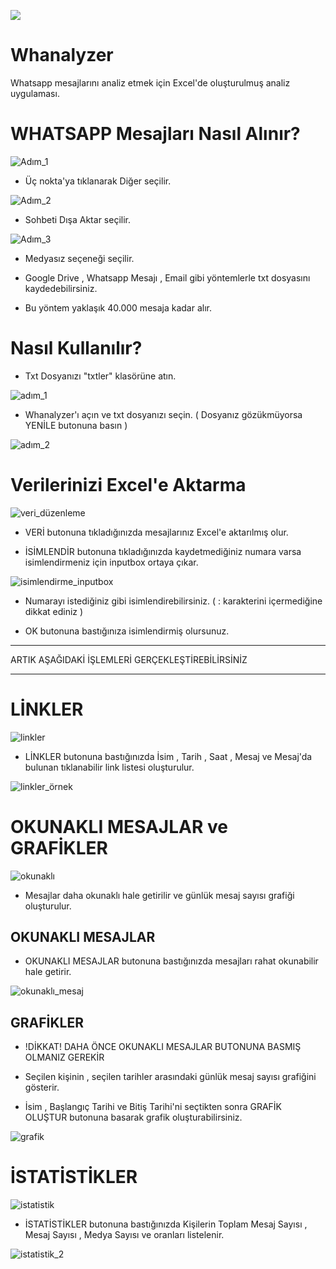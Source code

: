 [![](https://img.shields.io/badge/Go_to_This_Language:-English-blue.svg)](https://github.com/tashteg0/Whanalyzer/blob/main/README.english.md)

# Whanalyzer
Whatsapp mesajlarını analiz etmek için Excel'de oluşturulmuş analiz uygulaması.

# WHATSAPP Mesajları Nasıl Alınır?

![Adım_1](https://github.com/tashteg0/Whanalyzer/assets/100838566/0c8ebdb0-b734-4efa-8446-24cfe28b0904)

* Üç nokta'ya tıklanarak Diğer seçilir.

![Adım_2](https://github.com/tashteg0/Whanalyzer/assets/100838566/6f17708b-7d23-4780-95ee-52559983aa94)

* Sohbeti Dışa Aktar seçilir.

![Adım_3](https://github.com/tashteg0/Whanalyzer/assets/100838566/f0d2ec7b-3214-49e1-be54-c8a2204572a3)

* Medyasız seçeneği seçilir.

* Google Drive , Whatsapp Mesajı , Email gibi yöntemlerle txt dosyasını kaydedebilirsiniz.

* Bu yöntem yaklaşık 40.000 mesaja kadar alır.

# Nasıl Kullanılır?

* Txt Dosyanızı "txtler" klasörüne atın.
  
![adım_1](https://github.com/tashteg0/Whanalyzer/assets/100838566/29dd0a12-e63c-413f-aab3-5ef69bfe58f7)

* Whanalyzer'ı açın ve txt dosyanızı seçin. ( Dosyanız gözükmüyorsa YENİLE butonuna basın )

![adım_2](https://github.com/tashteg0/Whanalyzer/assets/100838566/42614f46-9989-4bc5-8f9b-c3381e3775f9)

# Verilerinizi Excel'e Aktarma

![veri_düzenleme](https://github.com/tashteg0/Whanalyzer/assets/100838566/3f76a676-976d-414b-8293-21129a39c1b0)

* VERİ butonuna tıkladığınızda mesajlarınız Excel'e aktarılmış olur.

* İSİMLENDİR butonuna tıkladığınızda kaydetmediğiniz numara varsa isimlendirmeniz için inputbox ortaya çıkar.

 ![isimlendirme_inputbox](https://github.com/tashteg0/Whanalyzer/assets/100838566/9c9667c1-a1ac-451b-a092-661c9bb2d508)

* Numarayı istediğiniz gibi isimlendirebilirsiniz. ( : karakterini içermediğine dikkat ediniz )

* OK butonuna bastığınıza isimlendirmiş olursunuz.

***
ARTIK AŞAĞIDAKİ İŞLEMLERİ GERÇEKLEŞTİREBİLİRSİNİZ
***

# LİNKLER

![linkler](https://github.com/tashteg0/Whanalyzer/assets/100838566/7e9a2006-3bab-498c-9ed1-9a630050eb6a)

* LİNKLER butonuna bastığınızda İsim , Tarih , Saat , Mesaj ve Mesaj'da bulunan tıklanabilir link listesi oluşturulur.

![linkler_örnek](https://github.com/tashteg0/Whanalyzer/assets/100838566/e06382fa-f9c2-42cb-8af4-4fb5b92e0e3f)

# OKUNAKLI MESAJLAR ve GRAFİKLER

![okunaklı](https://github.com/tashteg0/Whanalyzer/assets/100838566/e2774b11-6247-4b69-bcfe-32a7903b3942)

* Mesajlar daha okunaklı hale getirilir ve günlük mesaj sayısı grafiği oluşturulur.

## OKUNAKLI MESAJLAR

* OKUNAKLI MESAJLAR butonuna bastığınızda mesajları rahat okunabilir hale getirir.

![okunaklı_mesaj](https://github.com/tashteg0/Whanalyzer/assets/100838566/310363a8-e7f4-40c0-8631-a55c0a93e183)

## GRAFİKLER

* !DİKKAT! DAHA ÖNCE OKUNAKLI MESAJLAR BUTONUNA BASMIŞ OLMANIZ GEREKİR

* Seçilen kişinin , seçilen tarihler arasındaki günlük mesaj sayısı grafiğini gösterir.

* İsim , Başlangıç Tarihi ve Bitiş Tarihi'ni seçtikten sonra GRAFİK OLUŞTUR butonuna basarak grafik oluşturabilirsiniz.

![grafik](https://github.com/tashteg0/Whanalyzer/assets/100838566/f82e7aa7-4606-4de3-a5f8-6b248e12d2ab)

# İSTATİSTİKLER

![istatistik](https://github.com/tashteg0/Whanalyzer/assets/100838566/3ad54c18-3bc9-4f9e-ac3a-4dcf48f9d35d)

* İSTATİSTİKLER butonuna bastığınızda Kişilerin Toplam Mesaj Sayısı , Mesaj Sayısı , Medya Sayısı ve oranları listelenir.

![istatistik_2](https://github.com/tashteg0/Whanalyzer/assets/100838566/f29e1750-ecf7-4129-8703-d0679f746bf3)

